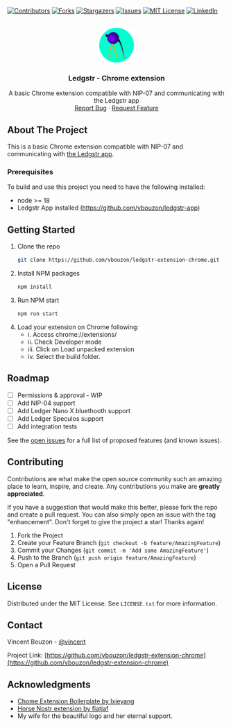 <!-- Improved compatibility of back to top link: See: https://github.com/othneildrew/Best-README-Template/pull/73 -->

<!--
*** Thanks for checking out the Best-README-Template. If you have a suggestion
*** that would make this better, please fork the repo and create a pull request
*** or simply open an issue with the tag "enhancement".
*** Don't forget to give the project a star!
*** Thanks again! Now go create something AMAZING! :D
-->

<!-- PROJECT SHIELDS -->
<!--
*** I'm using markdown "reference style" links for readability.
*** Reference links are enclosed in brackets [ ] instead of parentheses ( ).
*** See the bottom of this document for the declaration of the reference variables
*** for contributors-url, forks-url, etc. This is an optional, concise syntax you may use.
*** https://www.markdownguide.org/basic-syntax/#reference-style-links
-->

[![Contributors][contributors-shield]][contributors-url]
[![Forks][forks-shield]][forks-url]
[![Stargazers][stars-shield]][stars-url]
[![Issues][issues-shield]][issues-url]
[![MIT License][license-shield]][license-url]
[![LinkedIn][linkedin-shield]][linkedin-url]

<!-- PROJECT LOGO -->
<br />
<div align="center">
  <a href="https://github.com/vbouzon/ledgstr-extension-chrome">
    <img src="src/assets/img/icon-128.png" alt="Logo" width="80" height="80">
  </a>

<h3 align="center">Ledgstr - Chrome extension</h3>

  <p align="center">
    A basic Chrome extension compatible with NIP-07 and communicating with the Ledgstr app
    <br />
    <a href="https://github.com/vbouzon/ledgstr-extension-chrome/issues">Report Bug</a>
    ·
    <a href="https://github.com/vbouzon/ledgstr-extension-chrome/issues">Request Feature</a>
  </p>
</div>

<!-- ABOUT THE PROJECT -->

## About The Project

This is a basic Chrome extension compatible with NIP-07 and communicating with [the Ledgstr app](https://github.com/vbouzon/ledgstr-app).

<!-- GETTING STARTED -->

### Prerequisites

To build and use this project you need to have the following installed:

- node >= 18
- Ledgstr App installed (https://github.com/vbouzon/ledgstr-app)

## Getting Started

1. Clone the repo
   ```sh
   git clone https://github.com/vbouzon/ledgstr-extension-chrome.git
   ```
2. Install NPM packages
   ```sh
   npm install
   ```
3. Run NPM start
   ```sh
   npm run start
   ```
4. Load your extension on Chrome following:
   - i. Access chrome://extensions/
   - ii. Check Developer mode
   - iii. Click on Load unpacked extension
   - iv. Select the build folder.

<!-- ROADMAP -->

## Roadmap

- [ ] Permissions & approval - WIP
- [ ] Add NIP-04 support
- [ ] Add Ledger Nano X bluethooth support
- [ ] Add Ledger Speculos support
- [ ] Add integration tests

See the [open issues](https://github.com/vbouzon/ledgstr-extension-chrome/issues) for a full list of proposed features (and known issues).

<!-- CONTRIBUTING -->

## Contributing

Contributions are what make the open source community such an amazing place to learn, inspire, and create. Any contributions you make are **greatly appreciated**.

If you have a suggestion that would make this better, please fork the repo and create a pull request. You can also simply open an issue with the tag "enhancement".
Don't forget to give the project a star! Thanks again!

1. Fork the Project
2. Create your Feature Branch (`git checkout -b feature/AmazingFeature`)
3. Commit your Changes (`git commit -m 'Add some AmazingFeature'`)
4. Push to the Branch (`git push origin feature/AmazingFeature`)
5. Open a Pull Request

<!-- LICENSE -->

## License

Distributed under the MIT License. See `LICENSE.txt` for more information.

<!-- CONTACT -->

## Contact

Vincent Bouzon - [@vincent](https://nostr.band/npub1umpngr838pwy3hgevlpgkuprfe6jsfzm8syf5cqm8eppwmhh69sq6e7a5s)

Project Link: [https://github.com/vbouzon/ledgstr-extension-chrome](https://github.com/vbouzon/ledgstr-extension-chrome)

<!-- ACKNOWLEDGMENTS -->

## Acknowledgments

- [Chome Extension Boilerplate by lxieyang](https://github.com/lxieyang/chrome-extension-boilerplate-react)
- [Horse Nostr extension by fiatjaf](https://github.com/fiatjaf/horse)
- My wife for the beautiful logo and her eternal support.

<!-- MARKDOWN LINKS & IMAGES -->
<!-- https://www.markdownguide.org/basic-syntax/#reference-style-links -->

[contributors-shield]: https://img.shields.io/github/contributors/vbouzon/ledgstr-extension-chrome.svg?style=for-the-badge
[contributors-url]: https://github.com/vbouzon/ledgstr-extension-chrome/graphs/contributors
[forks-shield]: https://img.shields.io/github/forks/vbouzon/ledgstr-extension-chrome.svg?style=for-the-badge
[forks-url]: https://github.com/vbouzon/ledgstr-extension-chrome/network/members
[stars-shield]: https://img.shields.io/github/stars/vbouzon/ledgstr-extension-chrome.svg?style=for-the-badge
[stars-url]: https://github.com/vbouzon/ledgstr-extension-chrome/stargazers
[issues-shield]: https://img.shields.io/github/issues/vbouzon/ledgstr-extension-chrome.svg?style=for-the-badge
[issues-url]: https://github.com/vbouzon/ledgstr-extension-chrome/issues
[license-shield]: https://img.shields.io/github/license/vbouzon/ledgstr-extension-chrome.svg?style=for-the-badge
[license-url]: https://github.com/vbouzon/ledgstr-extension-chrome/blob/master/LICENSE.txt
[linkedin-shield]: https://img.shields.io/badge/-LinkedIn-black.svg?style=for-the-badge&logo=linkedin&colorB=555
[linkedin-url]: https://linkedin.com/in/bouzon
[product-screenshot]: images/screenshot.png
[Next.js]: https://img.shields.io/badge/next.js-000000?style=for-the-badge&logo=nextdotjs&logoColor=white
[Next-url]: https://nextjs.org/
[React.js]: https://img.shields.io/badge/React-20232A?style=for-the-badge&logo=react&logoColor=61DAFB
[React-url]: https://reactjs.org/
[Vue.js]: https://img.shields.io/badge/Vue.js-35495E?style=for-the-badge&logo=vuedotjs&logoColor=4FC08D
[Vue-url]: https://vuejs.org/
[Angular.io]: https://img.shields.io/badge/Angular-DD0031?style=for-the-badge&logo=angular&logoColor=white
[Angular-url]: https://angular.io/
[Svelte.dev]: https://img.shields.io/badge/Svelte-4A4A55?style=for-the-badge&logo=svelte&logoColor=FF3E00
[Svelte-url]: https://svelte.dev/
[Laravel.com]: https://img.shields.io/badge/Laravel-FF2D20?style=for-the-badge&logo=laravel&logoColor=white
[Laravel-url]: https://laravel.com
[Bootstrap.com]: https://img.shields.io/badge/Bootstrap-563D7C?style=for-the-badge&logo=bootstrap&logoColor=white
[Bootstrap-url]: https://getbootstrap.com
[JQuery.com]: https://img.shields.io/badge/jQuery-0769AD?style=for-the-badge&logo=jquery&logoColor=white
[JQuery-url]: https://jquery.com
